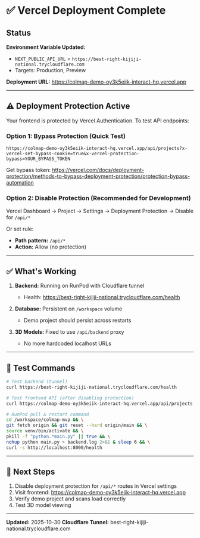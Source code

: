 # ✅ Vercel Deployment Complete

## Status

**Environment Variable Updated:**
- `NEXT_PUBLIC_API_URL` = `https://best-right-kijiji-national.trycloudflare.com`
- Targets: Production, Preview

**Deployment URL:** https://colmap-demo-oy3k5eiik-interact-hq.vercel.app

---

## ⚠️ Deployment Protection Active

Your frontend is protected by Vercel Authentication. To test API endpoints:

### Option 1: Bypass Protection (Quick Test)
```
https://colmap-demo-oy3k5eiik-interact-hq.vercel.app/api/projects?x-vercel-set-bypass-cookie=true&x-vercel-protection-bypass=YOUR_BYPASS_TOKEN
```

Get bypass token: https://vercel.com/docs/deployment-protection/methods-to-bypass-deployment-protection/protection-bypass-automation

### Option 2: Disable Protection (Recommended for Development)

Vercel Dashboard → Project → Settings → Deployment Protection → Disable for `/api/*`

Or set rule:
- **Path pattern:** `/api/*`
- **Action:** Allow (no protection)

---

## ✅ What's Working

1. **Backend:** Running on RunPod with Cloudflare tunnel
   - Health: https://best-right-kijiji-national.trycloudflare.com/health
   
2. **Database:** Persistent on `/workspace` volume
   - Demo project should persist across restarts

3. **3D Models:** Fixed to use `/api/backend` proxy
   - No more hardcoded localhost URLs

---

## 🧪 Test Commands

```bash
# Test backend (tunnel)
curl https://best-right-kijiji-national.trycloudflare.com/health

# Test frontend API (after disabling protection)
curl https://colmap-demo-oy3k5eiik-interact-hq.vercel.app/api/projects

# RunPod pull & restart command
cd /workspace/colmap-mvp && \
git fetch origin && git reset --hard origin/main && \
source venv/bin/activate && \
pkill -f "python.*main.py" || true && \
nohup python main.py > backend.log 2>&1 & sleep 6 && \
curl -s http://localhost:8000/health
```

---

## 🎯 Next Steps

1. Disable deployment protection for `/api/*` routes in Vercel settings
2. Visit frontend: https://colmap-demo-oy3k5eiik-interact-hq.vercel.app
3. Verify demo project and scans load correctly
4. Test 3D model viewing

---

**Updated:** 2025-10-30
**Cloudflare Tunnel:** best-right-kijiji-national.trycloudflare.com

